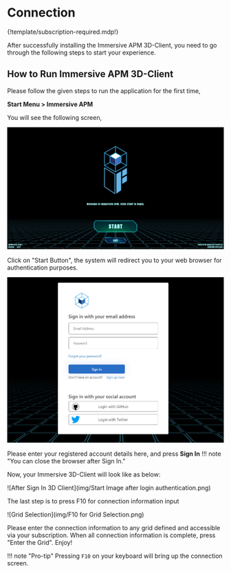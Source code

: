 # Connection

{!template/subscription-required.mdp!}

After successfully installing the Immersive APM 3D-Client, you need to go through the following steps to start your experience. 

## How to Run Immersive APM 3D-Client

Please follow the given steps to run the application for the first time,

**Start Menu > Immersive APM** 

You will see the following screen,

![Login Page](img/Login.png)

Click on "Start Button", the system will redirect you to your web browser for authentication purposes. 

![Authentication](img/Authentication.png)

Please enter your registered account details here, and press **Sign In**
!!! note "You can close the browser after Sign In."

Now, your Immersive 3D-Client will look like as below:

![After Sign In 3D Client](img/Start Image after login authentication.png)

The last step is to press F10 for connection information input

![Grid Selection](img/F10 for Grid Selection.png)

Please enter the connection information to any grid defined and accessible via your subscription. When all connection information is complete, press "Enter the Grid". Enjoy!

!!! note "Pro-tip"
    Pressing `F10` on your keyboard will bring up the connection screen.

